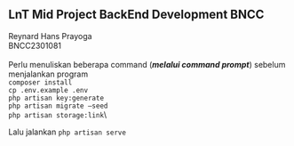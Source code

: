 ## LnT Mid Project BackEnd Development BNCC
Reynard Hans Prayoga\
BNCC2301081\
<br>
Perlu menuliskan beberapa command (***melalui command prompt***) sebelum menjalankan program\
`composer install`\
`cp .env.example .env`\
`php artisan key:generate`\
`php artisan migrate –seed`\
`php artisan storage:link`\

Lalu jalankan
`php artisan serve`

